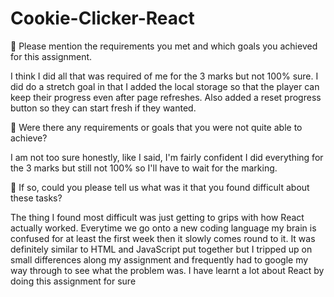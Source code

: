 # Cookie-Clicker-React
🎯 Please mention the requirements you met and which goals you achieved for this assignment.

I think I did all that was required of me for the 3 marks but not 100% sure. I did do a stretch goal in that I added the local storage so that the player can keep their progress even after page refreshes. Also added a reset progress button so they can start fresh if they wanted.

🎯 Were there any requirements or goals that you were not quite able to achieve?

I am not too sure honestly, like I said, I'm fairly confident I did everything for the 3 marks but still not 100% so I'll have to wait for the marking. 

🎯 If so, could you please tell us what was it that you found difficult about these tasks?

The thing I found most difficult was just getting to grips with how React actually worked. Everytime we go onto a new coding language my brain is confused for at least the first week then it slowly comes round to it. It was definitely similar to HTML and JavaScript put together but I tripped up on small differences along my assignment and frequently had to google my way through to see what the problem was. I have learnt a lot about React by doing this assignment for sure
